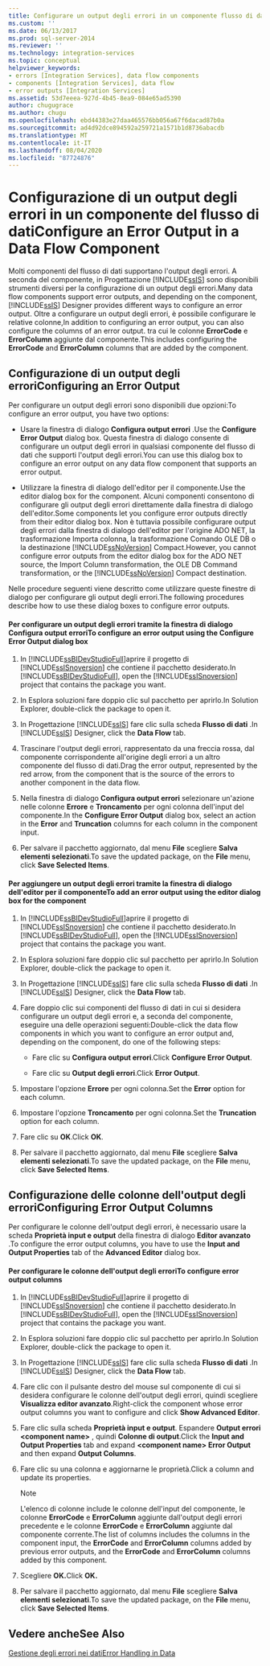 ```yaml
---
title: Configurare un output degli errori in un componente flusso di dati | Microsoft Docs
ms.custom: ''
ms.date: 06/13/2017
ms.prod: sql-server-2014
ms.reviewer: ''
ms.technology: integration-services
ms.topic: conceptual
helpviewer_keywords:
- errors [Integration Services], data flow components
- components [Integration Services], data flow
- error outputs [Integration Services]
ms.assetid: 53d7eeea-927d-4b45-8ea9-084e65ad5390
author: chugugrace
ms.author: chugu
ms.openlocfilehash: ebd44383e27daa465576bb056a67f6dacad87b0a
ms.sourcegitcommit: ad4d92dce894592a259721a1571b1d8736abacdb
ms.translationtype: MT
ms.contentlocale: it-IT
ms.lasthandoff: 08/04/2020
ms.locfileid: "87724876"
---
```

# <a name="configure-an-error-output-in-a-data-flow-component"></a><span data-ttu-id="ee595-102">Configurazione di un output degli errori in un componente del flusso di dati</span><span class="sxs-lookup"><span data-stu-id="ee595-102">Configure an Error Output in a Data Flow Component</span></span>
  <span data-ttu-id="ee595-103">Molti componenti del flusso di dati supportano l'output degli errori. A seconda del componente, in Progettazione [!INCLUDE[ssIS](../includes/ssis-md.md)] sono disponibili strumenti diversi per la configurazione di un output degli errori.</span><span class="sxs-lookup"><span data-stu-id="ee595-103">Many data flow components support error outputs, and depending on the component, [!INCLUDE[ssIS](../includes/ssis-md.md)] Designer provides different ways to configure an error output.</span></span> <span data-ttu-id="ee595-104">Oltre a configurare un output degli errori, è possibile configurare le relative colonne,</span><span class="sxs-lookup"><span data-stu-id="ee595-104">In addition to configuring an error output, you can also configure the columns of an error output.</span></span> <span data-ttu-id="ee595-105">tra cui le colonne **ErrorCode** e **ErrorColumn** aggiunte dal componente.</span><span class="sxs-lookup"><span data-stu-id="ee595-105">This includes configuring the **ErrorCode** and **ErrorColumn** columns that are added by the component.</span></span>  
  
## <a name="configuring-an-error-output"></a><span data-ttu-id="ee595-106">Configurazione di un output degli errori</span><span class="sxs-lookup"><span data-stu-id="ee595-106">Configuring an Error Output</span></span>  
 <span data-ttu-id="ee595-107">Per configurare un output degli errori sono disponibili due opzioni:</span><span class="sxs-lookup"><span data-stu-id="ee595-107">To configure an error output, you have two options:</span></span>  
  
-   <span data-ttu-id="ee595-108">Usare la finestra di dialogo **Configura output errori** .</span><span class="sxs-lookup"><span data-stu-id="ee595-108">Use the **Configure Error Output** dialog box.</span></span> <span data-ttu-id="ee595-109">Questa finestra di dialogo consente di configurare un output degli errori in qualsiasi componente del flusso di dati che supporti l'output degli errori.</span><span class="sxs-lookup"><span data-stu-id="ee595-109">You can use this dialog box to configure an error output on any data flow component that supports an error output.</span></span>  
  
-   <span data-ttu-id="ee595-110">Utilizzare la finestra di dialogo dell'editor per il componente.</span><span class="sxs-lookup"><span data-stu-id="ee595-110">Use the editor dialog box for the component.</span></span> <span data-ttu-id="ee595-111">Alcuni componenti consentono di configurare gli output degli errori direttamente dalla finestra di dialogo dell'editor.</span><span class="sxs-lookup"><span data-stu-id="ee595-111">Some components let you configure error outputs directly from their editor dialog box.</span></span> <span data-ttu-id="ee595-112">Non è tuttavia possibile configurare output degli errori dalla finestra di dialogo dell'editor per l'origine ADO NET, la trasformazione Importa colonna, la trasformazione Comando OLE DB o la destinazione [!INCLUDE[ssNoVersion](../includes/ssnoversion-md.md)] Compact.</span><span class="sxs-lookup"><span data-stu-id="ee595-112">However, you cannot configure error outputs from the editor dialog box for the ADO NET source, the Import Column transformation, the OLE DB Command transformation, or the [!INCLUDE[ssNoVersion](../includes/ssnoversion-md.md)] Compact destination.</span></span>  
  
 <span data-ttu-id="ee595-113">Nelle procedure seguenti viene descritto come utilizzare queste finestre di dialogo per configurare gli output degli errori.</span><span class="sxs-lookup"><span data-stu-id="ee595-113">The following procedures describe how to use these dialog boxes to configure error outputs.</span></span>  
  
#### <a name="to-configure-an-error-output-using-the-configure-error-output-dialog-box"></a><span data-ttu-id="ee595-114">Per configurare un output degli errori tramite la finestra di dialogo Configura output errori</span><span class="sxs-lookup"><span data-stu-id="ee595-114">To configure an error output using the Configure Error Output dialog box</span></span>  
  
1.  <span data-ttu-id="ee595-115">In [!INCLUDE[ssBIDevStudioFull](../includes/ssbidevstudiofull-md.md)]aprire il progetto di [!INCLUDE[ssISnoversion](../includes/ssisnoversion-md.md)] che contiene il pacchetto desiderato.</span><span class="sxs-lookup"><span data-stu-id="ee595-115">In [!INCLUDE[ssBIDevStudioFull](../includes/ssbidevstudiofull-md.md)], open the [!INCLUDE[ssISnoversion](../includes/ssisnoversion-md.md)] project that contains the package you want.</span></span>  
  
2.  <span data-ttu-id="ee595-116">In Esplora soluzioni fare doppio clic sul pacchetto per aprirlo.</span><span class="sxs-lookup"><span data-stu-id="ee595-116">In Solution Explorer, double-click the package to open it.</span></span>  
  
3.  <span data-ttu-id="ee595-117">In Progettazione [!INCLUDE[ssIS](../includes/ssis-md.md)] fare clic sulla scheda **Flusso di dati** .</span><span class="sxs-lookup"><span data-stu-id="ee595-117">In [!INCLUDE[ssIS](../includes/ssis-md.md)] Designer, click the **Data Flow** tab.</span></span>  
  
4.  <span data-ttu-id="ee595-118">Trascinare l'output degli errori, rappresentato da una freccia rossa, dal componente corrispondente all'origine degli errori a un altro componente del flusso di dati.</span><span class="sxs-lookup"><span data-stu-id="ee595-118">Drag the error output, represented by the red arrow, from the component that is the source of the errors to another component in the data flow.</span></span>  
  
5.  <span data-ttu-id="ee595-119">Nella finestra di dialogo **Configura output errori** selezionare un'azione nelle colonne **Errore** e **Troncamento** per ogni colonna dell'input del componente.</span><span class="sxs-lookup"><span data-stu-id="ee595-119">In the **Configure Error Output** dialog box, select an action in the **Error** and **Truncation** columns for each column in the component input.</span></span>  
  
6.  <span data-ttu-id="ee595-120">Per salvare il pacchetto aggiornato, dal menu **File** scegliere **Salva elementi selezionati**.</span><span class="sxs-lookup"><span data-stu-id="ee595-120">To save the updated package, on the **File** menu, click **Save Selected Items**.</span></span>  
  
#### <a name="to-add-an-error-output-using-the-editor-dialog-box-for-the-component"></a><span data-ttu-id="ee595-121">Per aggiungere un output degli errori tramite la finestra di dialogo dell'editor per il componente</span><span class="sxs-lookup"><span data-stu-id="ee595-121">To add an error output using the editor dialog box for the component</span></span>  
  
1.  <span data-ttu-id="ee595-122">In [!INCLUDE[ssBIDevStudioFull](../includes/ssbidevstudiofull-md.md)]aprire il progetto di [!INCLUDE[ssISnoversion](../includes/ssisnoversion-md.md)] che contiene il pacchetto desiderato.</span><span class="sxs-lookup"><span data-stu-id="ee595-122">In [!INCLUDE[ssBIDevStudioFull](../includes/ssbidevstudiofull-md.md)], open the [!INCLUDE[ssISnoversion](../includes/ssisnoversion-md.md)] project that contains the package you want.</span></span>  
  
2.  <span data-ttu-id="ee595-123">In Esplora soluzioni fare doppio clic sul pacchetto per aprirlo.</span><span class="sxs-lookup"><span data-stu-id="ee595-123">In Solution Explorer, double-click the package to open it.</span></span>  
  
3.  <span data-ttu-id="ee595-124">In Progettazione [!INCLUDE[ssIS](../includes/ssis-md.md)] fare clic sulla scheda **Flusso di dati** .</span><span class="sxs-lookup"><span data-stu-id="ee595-124">In [!INCLUDE[ssIS](../includes/ssis-md.md)] Designer, click the **Data Flow** tab.</span></span>  
  
4.  <span data-ttu-id="ee595-125">Fare doppio clic sui componenti del flusso di dati in cui si desidera configurare un output degli errori e, a seconda del componente, eseguire una delle operazioni seguenti:</span><span class="sxs-lookup"><span data-stu-id="ee595-125">Double-click the data flow components in which you want to configure an error output and, depending on the component, do one of the following steps:</span></span>  
  
    -   <span data-ttu-id="ee595-126">Fare clic su **Configura output errori**.</span><span class="sxs-lookup"><span data-stu-id="ee595-126">Click **Configure Error Output**.</span></span>  
  
    -   <span data-ttu-id="ee595-127">Fare clic su **Output degli errori**.</span><span class="sxs-lookup"><span data-stu-id="ee595-127">Click **Error Output**.</span></span>  
  
5.  <span data-ttu-id="ee595-128">Impostare l'opzione **Errore** per ogni colonna.</span><span class="sxs-lookup"><span data-stu-id="ee595-128">Set the **Error** option for each column.</span></span>  
  
6.  <span data-ttu-id="ee595-129">Impostare l'opzione **Troncamento** per ogni colonna.</span><span class="sxs-lookup"><span data-stu-id="ee595-129">Set the **Truncation** option for each column.</span></span>  
  
7.  <span data-ttu-id="ee595-130">Fare clic su **OK**.</span><span class="sxs-lookup"><span data-stu-id="ee595-130">Click **OK**.</span></span>  
  
8.  <span data-ttu-id="ee595-131">Per salvare il pacchetto aggiornato, dal menu **File** scegliere **Salva elementi selezionati**.</span><span class="sxs-lookup"><span data-stu-id="ee595-131">To save the updated package, on the **File** menu, click **Save Selected Items**.</span></span>  
  
## <a name="configuring-error-output-columns"></a><span data-ttu-id="ee595-132">Configurazione delle colonne dell'output degli errori</span><span class="sxs-lookup"><span data-stu-id="ee595-132">Configuring Error Output Columns</span></span>  
 <span data-ttu-id="ee595-133">Per configurare le colonne dell'output degli errori, è necessario usare la scheda **Proprietà input e output** della finestra di dialogo **Editor avanzato** .</span><span class="sxs-lookup"><span data-stu-id="ee595-133">To configure the error output columns, you have to use the **Input and Output Properties** tab of the **Advanced Editor** dialog box.</span></span>  
  
#### <a name="to-configure-error-output-columns"></a><span data-ttu-id="ee595-134">Per configurare le colonne dell'output degli errori</span><span class="sxs-lookup"><span data-stu-id="ee595-134">To configure error output columns</span></span>  
  
1.  <span data-ttu-id="ee595-135">In [!INCLUDE[ssBIDevStudioFull](../includes/ssbidevstudiofull-md.md)]aprire il progetto di [!INCLUDE[ssISnoversion](../includes/ssisnoversion-md.md)] che contiene il pacchetto desiderato.</span><span class="sxs-lookup"><span data-stu-id="ee595-135">In [!INCLUDE[ssBIDevStudioFull](../includes/ssbidevstudiofull-md.md)], open the [!INCLUDE[ssISnoversion](../includes/ssisnoversion-md.md)] project that contains the package you want.</span></span>  
  
2.  <span data-ttu-id="ee595-136">In Esplora soluzioni fare doppio clic sul pacchetto per aprirlo.</span><span class="sxs-lookup"><span data-stu-id="ee595-136">In Solution Explorer, double-click the package to open it.</span></span>  
  
3.  <span data-ttu-id="ee595-137">In Progettazione [!INCLUDE[ssIS](../includes/ssis-md.md)] fare clic sulla scheda **Flusso di dati** .</span><span class="sxs-lookup"><span data-stu-id="ee595-137">In [!INCLUDE[ssIS](../includes/ssis-md.md)] Designer, click the **Data Flow** tab.</span></span>  
  
4.  <span data-ttu-id="ee595-138">Fare clic con il pulsante destro del mouse sul componente di cui si desidera configurare le colonne dell'output degli errori, quindi scegliere **Visualizza editor avanzato**.</span><span class="sxs-lookup"><span data-stu-id="ee595-138">Right-click the component whose error output columns you want to configure and click **Show Advanced Editor**.</span></span>  
  
5.  <span data-ttu-id="ee595-139">Fare clic sulla scheda **Proprietà input e output**. Espandere **Output errori \<component name>** , quindi **Colonne di output**.</span><span class="sxs-lookup"><span data-stu-id="ee595-139">Click the **Input and Output Properties** tab and expand **\<component name> Error Output** and then expand **Output Columns**.</span></span>  
  
6.  <span data-ttu-id="ee595-140">Fare clic su una colonna e aggiornarne le proprietà.</span><span class="sxs-lookup"><span data-stu-id="ee595-140">Click a column and update its properties.</span></span>  
  
    > [!NOTE]  
    >  <span data-ttu-id="ee595-141">L'elenco di colonne include le colonne dell'input del componente, le colonne **ErrorCode** e **ErrorColumn** aggiunte dall'output degli errori precedente e le colonne **ErrorCode** e **ErrorColumn** aggiunte dal componente corrente.</span><span class="sxs-lookup"><span data-stu-id="ee595-141">The list of columns includes the columns in the component input, the **ErrorCode** and **ErrorColumn** columns added by previous error outputs, and the **ErrorCode** and **ErrorColumn** columns added by this component.</span></span>  
  
7.  <span data-ttu-id="ee595-142">Scegliere **OK.**</span><span class="sxs-lookup"><span data-stu-id="ee595-142">Click **OK.**</span></span>  
  
8.  <span data-ttu-id="ee595-143">Per salvare il pacchetto aggiornato, dal menu **File** scegliere **Salva elementi selezionati**.</span><span class="sxs-lookup"><span data-stu-id="ee595-143">To save the updated package, on the **File** menu, click **Save Selected Items**.</span></span>  
  
## <a name="see-also"></a><span data-ttu-id="ee595-144">Vedere anche</span><span class="sxs-lookup"><span data-stu-id="ee595-144">See Also</span></span>  
 [<span data-ttu-id="ee595-145">Gestione degli errori nei dati</span><span class="sxs-lookup"><span data-stu-id="ee595-145">Error Handling in Data</span></span>](data-flow/error-handling-in-data.md)  
  
  
